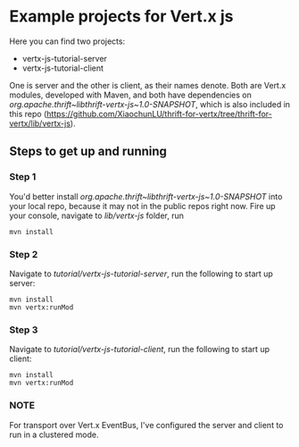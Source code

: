 Example projects for Vert.x js
==============================

Here you can find two projects:
- vertx-js-tutorial-server
- vertx-js-tutorial-client

One is server and the other is client, as their names denote. Both are Vert.x modules, developed with Maven, and both have dependencies on _org.apache.thrift~libthrift-vertx-js~1.0-SNAPSHOT_, which is also included in this repo (https://github.com/XiaochunLU/thrift-for-vertx/tree/thrift-for-vertx/lib/vertx-js).

Steps to get up and running
---------------------------

### Step 1
You'd better install _org.apache.thrift~libthrift-vertx-js~1.0-SNAPSHOT_ into your local repo, because it may not in the public repos right now. Fire up your console, navigate to _lib/vertx-js_ folder, run
```
mvn install
```

### Step 2
Navigate to _tutorial/vertx-js-tutorial-server_, run the following to start up server:
```
mvn install
mvn vertx:runMod
```

### Step 3
Navigate to _tutorial/vertx-js-tutorial-client_, run the following to start up client:
```
mvn install
mvn vertx:runMod
```

### NOTE
For transport over Vert.x EventBus, I've configured the server and client to run in a clustered mode.
